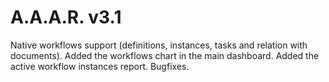A.A.A.R. v3.1
===

Native workflows support (definitions, instances, tasks and relation with documents).
Added the workflows chart in the main dashboard.
Added the active workflow instances report.
Bugfixes.
